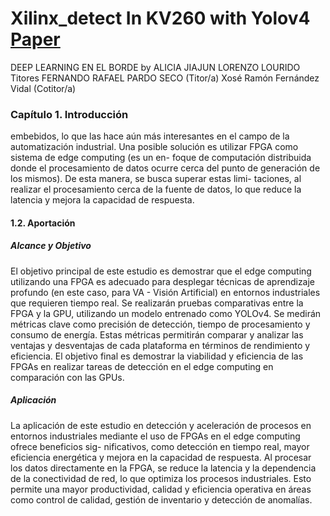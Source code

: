 # Xilinx_detect In KV260 with Yolov4 [Paper](1_Memoria/1_Memoria_del_TFG_AJLL)

DEEP LEARNING EN EL BORDE
by
ALICIA JIAJUN LORENZO LOURIDO
Titores
FERNANDO RAFAEL PARDO SECO  (Titor/a)
Xosé Ramón Fernández Vidal  (Cotitor/a) 


### Capítulo 1. Introducción
embebidos, lo que las hace aún más interesantes en el campo de la automatización
industrial.
Una posible solución es utilizar FPGA como sistema de edge computing (es un en-
foque de computación distribuida donde el procesamiento de datos ocurre cerca del
punto de generación de los mismos). De esta manera, se busca superar estas limi-
taciones, al realizar el procesamiento cerca de la fuente de datos, lo que reduce la
latencia y mejora la capacidad de respuesta.

#### 1.2. Aportación
##### Alcance y Objetivo
El objetivo principal de este estudio es demostrar que el edge computing utilizando
una FPGA es adecuado para desplegar técnicas de aprendizaje profundo (en este
caso, para VA - Visión Artificial) en entornos industriales que requieren tiempo real.
Se realizarán pruebas comparativas entre la FPGA y la GPU, utilizando un modelo
entrenado como YOLOv4. Se medirán métricas clave como precisión de detección,
tiempo de procesamiento y consumo de energía. Estas métricas permitirán comparar
y analizar las ventajas y desventajas de cada plataforma en términos de rendimiento
y eficiencia. El objetivo final es demostrar la viabilidad y eficiencia de las FPGAs en
realizar tareas de detección en el edge computing en comparación con las GPUs.

##### Aplicación
La aplicación de este estudio en detección y aceleración de procesos en entornos
industriales mediante el uso de FPGAs en el edge computing ofrece beneficios sig-
nificativos, como detección en tiempo real, mayor eficiencia energética y mejora en
la capacidad de respuesta. Al procesar los datos directamente en la FPGA, se reduce
la latencia y la dependencia de la conectividad de red, lo que optimiza los procesos
industriales. Esto permite una mayor productividad, calidad y eficiencia operativa
en áreas como control de calidad, gestión de inventario y detección de anomalías.